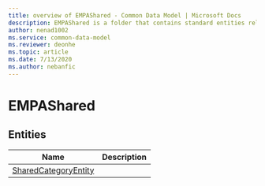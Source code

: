 ```yaml
---
title: overview of EMPAShared - Common Data Model | Microsoft Docs
description: EMPAShared is a folder that contains standard entities related to the Common Data Model.
author: nenad1002
ms.service: common-data-model
ms.reviewer: deonhe
ms.topic: article
ms.date: 7/13/2020
ms.author: nebanfic
---
```


# EMPAShared


## Entities

|Name|Description|
|---|---|
|[SharedCategoryEntity](SharedCategoryEntity.md)||
